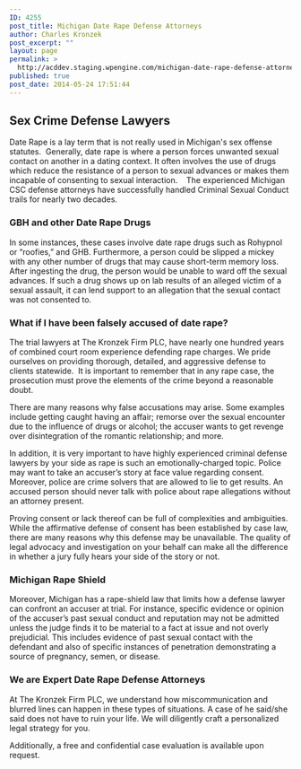 ```yaml
---
ID: 4255
post_title: Michigan Date Rape Defense Attorneys
author: Charles Kronzek
post_excerpt: ""
layout: page
permalink: >
  http://acddev.staging.wpengine.com/michigan-date-rape-defense-attorneys.html
published: true
post_date: 2014-05-24 17:51:44
---
```

<h2>Sex Crime Defense Lawyers</h2>
Date Rape is a lay term that is not really used in Michigan's sex offense statutes.  Generally, date rape is where a person forces unwanted sexual contact on another in a dating context. It often involves the use of drugs which reduce the resistance of a person to sexual advances or makes them incapable of consenting to sexual interaction.    The experienced Michigan CSC defense attorneys have successfully handled Criminal Sexual Conduct trails for nearly two decades.
<h3>GBH and other Date Rape Drugs</h3>
In some instances, these cases involve date rape drugs such as Rohypnol or “roofies,” and GHB. Furthermore, a person could be slipped a mickey with any other number of drugs that may cause short-term memory loss. After ingesting the drug, the person would be unable to ward off the sexual advances. If such a drug shows up on lab results of an alleged victim of a sexual assault, it can lend support to an allegation that the sexual contact was not consented to.
<h3><strong>What if I have been falsely accused of date rape?</strong></h3>
The trial lawyers at The Kronzek Firm PLC, have nearly one hundred years of combined court room experience defending rape charges. We pride ourselves on providing thorough, detailed, and aggressive defense to clients statewide.  It is important to remember that in any rape case, the prosecution must prove the elements of the crime beyond a reasonable doubt.

There are many reasons why false accusations may arise. Some examples include getting caught having an affair; remorse over the sexual encounter due to the influence of drugs or alcohol; the accuser wants to get revenge over disintegration of the romantic relationship; and more.

In addition, it is very important to have highly experienced criminal defense lawyers by your side as rape is such an emotionally-charged topic. Police may want to take an accuser’s story at face value regarding consent. Moreover, police are crime solvers that are allowed to lie to get results. An accused person should never talk with police about rape allegations without an attorney present.

Proving consent or lack thereof can be full of complexities and ambiguities. While the affirmative defense of consent has been established by case law, there are many reasons why this defense may be unavailable. The quality of legal advocacy and investigation on your behalf can make all the difference in whether a jury fully hears your side of the story or not.
<h3>Michigan Rape Shield</h3>
Moreover, Michigan has a rape-shield law that limits how a defense lawyer can confront an accuser at trial. For instance, specific evidence or opinion of the accuser’s past sexual conduct and reputation may not be admitted unless the judge finds it to be material to a fact at issue and not overly prejudicial. This includes evidence of past sexual contact with the defendant and also of specific instances of penetration demonstrating a source of pregnancy, semen, or disease.
<h3>We are Expert Date Rape Defense Attorneys</h3>
At The Kronzek Firm PLC, we understand how miscommunication and blurred lines can happen in these types of situations. A case of he said/she said does not have to ruin your life. We will diligently craft a personalized legal strategy for you.

Additionally, a free and confidential case evaluation is available upon request.

&nbsp;